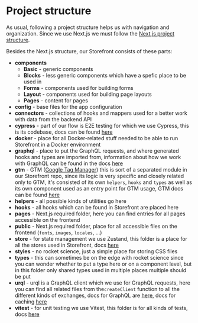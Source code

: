 # Project structure

As usual, following a project structure helps us with navigation and organization. Since we use Next.js we must follow the [Next.js project structure](https://nextjs.org/docs/getting-started/project-structure).

Besides the Next.js structure, our Storefront consists of these parts:

- **components**
  - **Basic** - generic components
  - **Blocks** - less generic components which have a spefic place to be used in
  - **Forms** - components used for building forms
  - **Layout** - components used for building page layouts
  - **Pages** - content for pages
- **config** - base files for the app configuration
- **connectors** - collections of hooks and mappers used for a better work with data from the backend API
- **cypress** - part of our flow is E2E testing for which we use Cypress, this is its codebase, docs can be found [here](./cypress.md)
- **docker** - place for all Docker-related stuff needed to be able to run Storefront in a Docker environment
- **graphql** - place to put the GraphQL requests, and where generated hooks and types are imported from, information about how we work with GraphQL can be found in the docs [here](./graphql.md)
- **gtm** - GTM ([Google Tag Manager](https://support.google.com/tagmanager/answer/6102821?hl=en)) this is sort of a separated module in our Storefront repo, since its logic is very specific and closely related only to GTM, it's consisted of its own `helpers`, `hooks` and `types` as well as its own component used as an entry point for GTM usage, GTM docs can be found [here](./gtm/index.md)
- **helpers** - all possible kinds of utilities go here
- **hooks** - all hooks which can be found in Storefront are placed here
- **pages** - Next.js required folder, here you can find entries for all pages accessible on the frontend
- **public** - Next.js required folder, place for all accessible files on the frontend (`fonts`, `images`, `locales`, ...)
- **store** - for state management we use Zustand, this folder is a place for all the stores used in Storefront, docs [here](./store-management.md)
- **styles** - no rocket science, just a simple place for storing CSS files
- **types** - this can sometimes be on the edge with rocket science since you can wonder whether to put a type here or on a component level, but in this folder only shared types used in multiple places multiple should be put
- **urql** - urql is a GraphQL client which we use for GraphQL requests, here you can find all related files from the`createClient` function to all the different kinds of exchanges, docs for GraphQL are [here](./graphql.md), docs for caching [here](./caching.md)
- **vitest** - for unit testing we use Vitest, this folder is for all kinds of tests, docs [here](./unit-tests.md)

